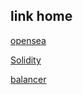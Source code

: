 ## link home

[opensea](https://opensea.io)

[Solidity](https://docs.soliditylang.org)

[balancer](https://balancer.fi)